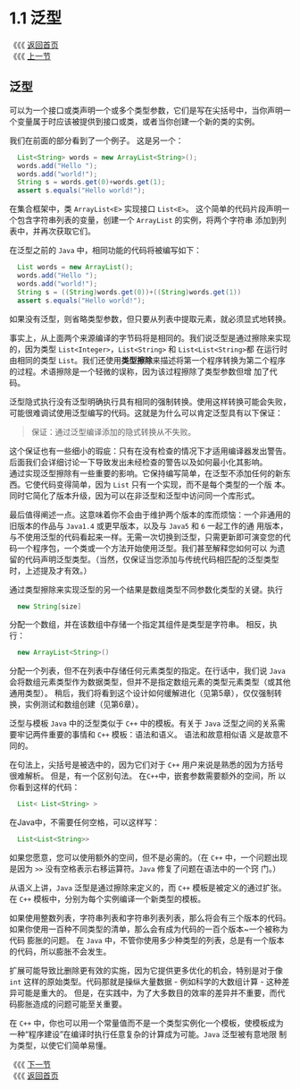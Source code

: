 # 1.1 泛型

《《《 [返回首页](../../)   
 《《《 [上一节](../)

## 泛型

可以为一个接口或类声明一个或多个类型参数，它们是写在尖括号中，当你声明一个变量属于时应该被提供到接口或类，或者当你创建一个新的类的实例。

我们在前面的部分看到了一个例子。 这是另一个：

```java
  List<String> words = new ArrayList<String>();
  words.add("Hello ");
  words.add("world!");
  String s = words.get(0)+words.get(1);
  assert s.equals("Hello world!");
```

在集合框架中，类 `ArrayList<E>` 实现接口 `List<E>`。 这个简单的代码片段声明一个包含字符串列表的变量，创建一个 `ArrayList` 的实例，将两个字符串 添加到列表中，并再次获取它们。

在泛型之前的 `Java` 中，相同功能的代码将被编写如下：

```java
  List words = new ArrayList();
  words.add("Hello ");
  words.add("world!");
  String s = ((String)words.get(0))+((String)words.get(1))
  assert s.equals("Hello world!");
```

如果没有泛型，则省略类型参数，但只要从列表中提取元素，就必须显式地转换。

事实上，从上面两个来源编译的字节码将是相同的。我们说泛型是通过擦除来实现的，因为类型 `List<Integer>`，`List<String>` 和 `List<List<String>`都 在运行时由相同的类型 `List`。我们还使用**类型擦除**来描述将第一个程序转换为第二个程序的过程。术语擦除是一个轻微的误称，因为该过程擦除了类型参数但增 加了代码。

泛型隐式执行没有泛型明确执行具有相同的强制转换。使用这样转换可能会失败，可能很难调试使用泛型编写的代码。这就是为什么可以肯定泛型具有以下保证：

> 保证：通过泛型编译添加的隐式转换从不失败。

这个保证也有一些细小的瑕疵：只有在没有检查的情况下才适用编译器发出警告。后面我们会详细讨论一下导致发出未经检查的警告以及如何最小化其影响。  
通过实现泛型擦除有一些重要的影响。它保持编写简单，在泛型不添加任何的新东西。它使代码变得简单，因为 `List` 只有一个实现，而不是每个类型的一个版 本。同时它简化了版本升级，因为可以在非泛型和泛型中访问同一个库形式。

最后值得阐述一点。这意味着你不会由于维护两个版本的库而烦恼：一个非通用的旧版本的作品与 `Java1.4` 或更早版本，以及与 `Java5` 和 `6` 一起工作的通 用版本，与不使用泛型的代码看起来一样。无需一次切换到泛型，只需更新即可演变您的代码一个程序包，一个类或一个方法开始使用泛型。我们甚至解释您如何可以 为遗留的代码声明泛型类型。（当然，仅保证当您添加与传统代码相匹配的泛型类型时，上述提及才有效。）

通过类型擦除来实现泛型的另一个结果是数组类型不同参数化类型的关键。执行

```java
  new String[size]
```

分配一个数组，并在该数组中存储一个指定其组件是类型是字符串。 相反，执行：

```java
  new ArrayList<String>()
```

分配一个列表，但不在列表中存储任何元素类型的指定。在行话中，我们说 `Java` 会将数组元素类型作为数据类型，但并不是指定数组元素的类型元素类型（或其他 通用类型）。 稍后，我们将看到这个设计如何缓解进化（见第5章），仅仅强制转换，实例测试和数组创建（见第6章）。

泛型与模板 `Java` 中的泛型类似于 `C++` 中的模板。有关于 `Java` 泛型之间的关系需要牢记两件重要的事情和 `C++` 模板：语法和语义。 语法和故意相似语 义是故意不同的。

在句法上，尖括号是被选中的，因为它们对于 `C++` 用户来说是熟悉的因为方括号很难解析。 但是，有一个区别句法。 在`C++`中，嵌套参数需要额外的空间，所 以你看到这样的代码：

```java
  List< List<String> >
```

在Java中，不需要任何空格，可以这样写：

```java
  List<List<String>>
```

如果您愿意，您可以使用额外的空间，但不是必需的。（在 `C++` 中，一个问题出现是因为 `>>` 没有空格表示右移运算符。`Java` 修复了问题在语法中的一个窍 门。）

从语义上讲，`Java` 泛型是通过擦除来定义的，而 `C++` 模板是被定义的通过扩张。 在 `C++` 模板中，分别为每个实例编译一个新类型的模板。

如果使用整数列表，字符串列表和字符串列表列表，那么将会有三个版本的代码。如果你使用一百种不同类型的清单，那么会有成为代码的一百个版本~一个被称为代码 膨胀的问题。 在 `Java` 中，不管你使用多少种类型的列表，总是有一个版本的代码，所以膨胀不会发生。

扩展可能导致比删除更有效的实施，因为它提供更多优化的机会，特别是对于像 `int` 这样的原始类型。代码那就是操纵大量数据 - 例如科学的大数组计算 - 这种差 异可能是重大的。 但是，在实践中，为了大多数目的效率的差异并不重要，而代码膨胀造成的问题可能至关重要。

在 `C++` 中，你也可以用一个常量值而不是一个类型实例化一个模板，使模板成为一种“程序建设”在编译时执行任意复杂的计算成为可能。`Java` 泛型被有意地限 制为类型，以使它们简单易懂。

《《《 [下一节](1.2-zhuang-xiang-yu-chai-xiang.md)   
 《《《 [返回首页](../../)

